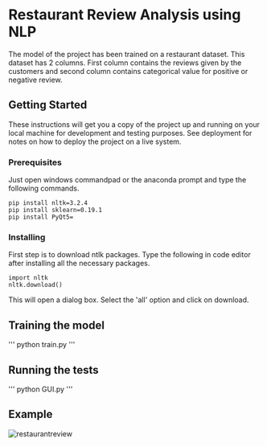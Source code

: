 # Restaurant Review Analysis using NLP

The model of the project has been trained on a restaurant dataset. This dataset has 2 columns. First column contains the reviews given by the customers and second column contains categorical value for positive or negative review.

## Getting Started

These instructions will get you a copy of the project up and running on your local machine for development and testing purposes. See deployment for notes on how to deploy the project on a live system.

### Prerequisites

Just open windows commandpad or the anaconda prompt and type the following commands.

```
pip install nltk=3.2.4
pip install sklearn=0.19.1
pip install PyQt5=
```

### Installing

First step is to download ntlk packages. Type the following in code editor after installing all the necessary packages.
```
import nltk
nltk.download()
```
This will open a dialog box. Select the 'all' option and click on download.

## Training the model
'''
python train.py
'''

## Running the tests
'''
python GUI.py
'''

## Example
![restaurantreview](https://user-images.githubusercontent.com/20324385/46272241-c579c880-c56d-11e8-8570-9cfe3f276383.JPG)



